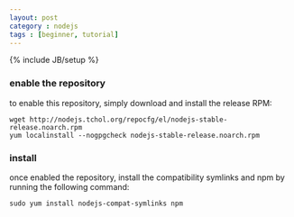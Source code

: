 ```yaml
---
layout: post
category : nodejs
tags : [beginner, tutorial]
---
```

{% include JB/setup %}

### enable the repository

to enable this repository, simply download and install the release RPM:

    wget http://nodejs.tchol.org/repocfg/el/nodejs-stable-release.noarch.rpm
	yum localinstall --nogpgcheck nodejs-stable-release.noarch.rpm

### install

once enabled the repository,  install the compatibility symlinks and npm by running the following command:

	sudo yum install nodejs-compat-symlinks npm



